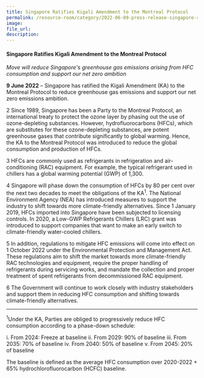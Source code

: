```yaml
---  
title: Singapore Ratifies Kigali Amendment to the Montreal Protocol  
permalink: /resource-room/category/2022-06-09-press-release-singapore-ratifies-kigali-amendment/  
image:  
file_url:  
description:  
---  
```


#### Singapore Ratifies Kigali Amendment to the Montreal Protocol

*Move will reduce Singapore&#39;s greenhouse gas emissions arising from HFC consumption and support our net zero ambition*

**9 June 2022** – Singapore has ratified the Kigali Amendment (KA) to the Montreal Protocol to reduce greenhouse gas emissions and support our net zero emissions ambition.

2 Since 1989, Singapore has been a Party to the Montreal Protocol, an international treaty to protect the ozone layer by phasing out the use of ozone-depleting substances. However, hydrofluorocarbons (HFCs), which are substitutes for these ozone-depleting substances, are potent greenhouse gases that contribute significantly to global warming. Hence, the KA to the Montreal Protocol was introduced to reduce the global consumption and production of HFCs.

3 HFCs are commonly used as refrigerants in refrigeration and air-conditioning (RAC) equipment. For example, the typical refrigerant used in chillers has a global warming potential (GWP) of 1,300.

4 Singapore will phase down the consumption of HFCs by 80 per cent over the next two decades to meet the obligations of the KA<sup>1</sup>. The National Environment Agency (NEA) has introduced measures to support the industry to shift towards more climate-friendly alternatives. Since 1 January 2019, HFCs imported into Singapore have been subjected to licensing controls. In 2020, a Low-GWP Refrigerants Chillers (LRC) grant was introduced to support companies that want to make an early switch to climate-friendly water-cooled chillers.

5 In addition, regulations to mitigate HFC emissions will come into effect on 1 October 2022 under the Environmental Protection and Management Act. These regulations aim to shift the market towards more climate-friendly RAC technologies and equipment, require the proper handling of refrigerants during servicing works, and mandate the collection and proper treatment of spent refrigerants from decommissioned RAC equipment.

6 The Government will continue to work closely with industry stakeholders and support them in reducing HFC consumption and shifting towards climate-friendly alternatives.


---  



<sup>1</sup>Under the KA, Parties are obliged to progressively reduce HFC consumption according to a phase-down schedule:

i. From 2024: Freeze at baseline
ii. From 2029: 90% of baseline
iii. From 2035: 70% of baseline
iv. From 2040: 50% of baseline
v. From 2045: 20% of baseline

The baseline is defined as the average HFC consumption over 2020-2022 + 65% hydrochlorofluorocarbon (HCFC) baseline.
